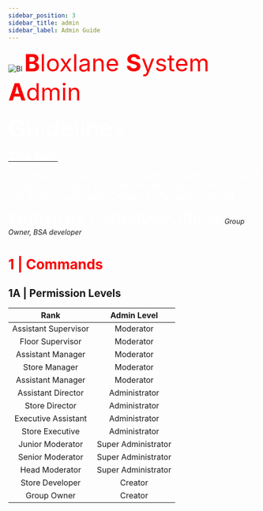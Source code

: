 ```yaml
---
sidebar_position: 3
sidebar_title: admin
sidebar_label: Admin Guide
---
```



![Bl](https://bloxlane.devs-stuff.me/assets/img/bag.png)  <font  color='#fa0000' size='20'> **B**loxlane **S**ystem **A**dmin</font>

<font  color='#ffffff' size='20'> Guidelines</font>


<u><font  color='#ffffff' size='5'>**TSA Info**</font></u>

<font  color='#ffffff' size='4'>A modified version of the Basic Admin Essentials command system, modified to work with the BloxLane HTTP API, anti-exploits, and more. Created by PostedDevOfficial</font>



<font  color='#ffffff' size='6'> Written by PostedDevOfficial</font>
*Group Owner, BSA developer*

# <font color='#fa0000'>1 | Commands</font>
## 1A | Permission Levels



| Rank                | Admin Level          |
|:-------------------:|:--------------------:|
| Assistant Supervisor| Moderator            |
| Floor Supervisor    | Moderator            |
| Assistant Manager   | Moderator            |
| Store Manager       | Moderator            |
| Assistant Manager   | Moderator            |
| Assistant Director  | Administrator        |
| Store Director      | Administrator        |
| Executive Assistant | Administrator        |
| Store Executive     | Administrator        |
| Junior Moderator    | Super Administrator  |
| Senior Moderator    | Super Administrator  |
| Head Moderator      | Super Administrator  |
| Store Developer     | Creator              |
| Group Owner         | Creator              |

